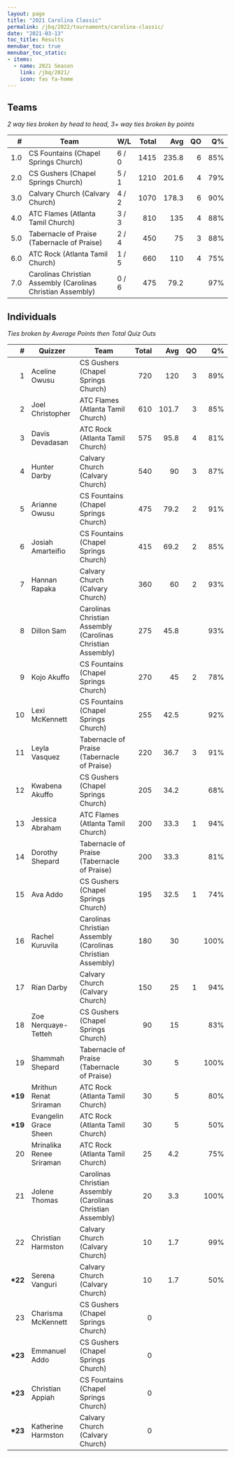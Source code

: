 ```yaml
---
layout: page
title: "2021 Carolina Classic"
permalink: /jbq/2022/tournaments/carolina-classic/
date: "2021-03-13"
toc_title: Results
menubar_toc: true
menubar_toc_static:
- items:
  - name: 2021 Season
    link: /jbq/2021/
    icon: fas fa-home
---
```


## Teams

*2 way ties broken by head to head, 3+ way ties broken by points*

|    # | Team                                                        | W/L   | Total |   Avg |   QO |   Q% |
| ---: | ----------------------------------------------------------- | ----- | ----: | ----: | ---: | ---: |
|  1.0 | CS Fountains (Chapel Springs Church)                        | 6 / 0 |  1415 | 235.8 |    6 |  85% |
|  2.0 | CS Gushers (Chapel Springs Church)                          | 5 / 1 |  1210 | 201.6 |    4 |  79% |
|  3.0 | Calvary Church (Calvary Church)                             | 4 / 2 |  1070 | 178.3 |    6 |  90% |
|  4.0 | ATC Flames (Atlanta Tamil Church)                           | 3 / 3 |   810 |   135 |    4 |  88% |
|  5.0 | Tabernacle of Praise (Tabernacle of Praise)                 | 2 / 4 |   450 |    75 |    3 |  88% |
|  6.0 | ATC Rock (Atlanta Tamil Church)                             | 1 / 5 |   660 |   110 |    4 |  75% |
|  7.0 | Carolinas Christian Assembly (Carolinas Christian Assembly) | 0 / 6 |   475 |  79.2 |      |  97% |

## Individuals

*Ties broken by Average Points then Total Quiz Outs*

|        # | Quizzer                  | Team                                                        | Total |   Avg |   QO |   Q% |
| -------: | ------------------------ | ----------------------------------------------------------- | ----: | ----: | ---: | ---: |
|        1 | Aceline Owusu            | CS Gushers (Chapel Springs Church)                          |   720 |   120 |    3 |  89% |
|        2 | Joel Christopher         | ATC Flames (Atlanta Tamil Church)                           |   610 | 101.7 |    3 |  85% |
|        3 | Davis Devadasan          | ATC Rock (Atlanta Tamil Church)                             |   575 |  95.8 |    4 |  81% |
|        4 | Hunter Darby             | Calvary Church (Calvary Church)                             |   540 |    90 |    3 |  87% |
|        5 | Arianne Owusu            | CS Fountains (Chapel Springs Church)                        |   475 |  79.2 |    2 |  91% |
|        6 | Josiah Amarteifio        | CS Fountains (Chapel Springs Church)                        |   415 |  69.2 |    2 |  85% |
|        7 | Hannan Rapaka            | Calvary Church (Calvary Church)                             |   360 |    60 |    2 |  93% |
|        8 | Dillon Sam               | Carolinas Christian Assembly (Carolinas Christian Assembly) |   275 |  45.8 |      |  93% |
|        9 | Kojo Akuffo              | CS Fountains (Chapel Springs Church)                        |   270 |    45 |    2 |  78% |
|       10 | Lexi McKennett           | CS Fountains (Chapel Springs Church)                        |   255 |  42.5 |      |  92% |
|       11 | Leyla Vasquez            | Tabernacle of Praise (Tabernacle of Praise)                 |   220 |  36.7 |    3 |  91% |
|       12 | Kwabena Akuffo           | CS Gushers (Chapel Springs Church)                          |   205 |  34.2 |      |  68% |
|       13 | Jessica Abraham          | ATC Flames (Atlanta Tamil Church)                           |   200 |  33.3 |    1 |  94% |
|       14 | Dorothy Shepard          | Tabernacle of Praise (Tabernacle of Praise)                 |   200 |  33.3 |      |  81% |
|       15 | Ava Addo                 | CS Gushers (Chapel Springs Church)                          |   195 |  32.5 |    1 |  74% |
|       16 | Rachel Kuruvila          | Carolinas Christian Assembly (Carolinas Christian Assembly) |   180 |    30 |      | 100% |
|       17 | Rian Darby               | Calvary Church (Calvary Church)                             |   150 |    25 |    1 |  94% |
|       18 | Zoe Nerquaye-Tetteh      | CS Gushers (Chapel Springs Church)                          |    90 |    15 |      |  83% |
|       19 | Shammah Shepard          | Tabernacle of Praise (Tabernacle of Praise)                 |    30 |     5 |      | 100% |
| **\*19** | Mrithun Renat Sriraman   | ATC Rock (Atlanta Tamil Church)                             |    30 |     5 |      |  80% |
| **\*19** | Evangelin Grace Sheen    | ATC Rock (Atlanta Tamil Church)                             |    30 |     5 |      |  50% |
|       20 | Mrinalika Renee Sriraman | ATC Rock (Atlanta Tamil Church)                             |    25 |   4.2 |      |  75% |
|       21 | Jolene Thomas            | Carolinas Christian Assembly (Carolinas Christian Assembly) |    20 |   3.3 |      | 100% |
|       22 | Christian Harmston       | Calvary Church (Calvary Church)                             |    10 |   1.7 |      |  99% |
| **\*22** | Serena Vanguri           | Calvary Church (Calvary Church)                             |    10 |   1.7 |      |  50% |
|       23 | Charisma McKennett       | CS Gushers (Chapel Springs Church)                          |     0 |       |      |      |
| **\*23** | Emmanuel Addo            | CS Gushers (Chapel Springs Church)                          |     0 |       |      |      |
| **\*23** | Christian Appiah         | CS Fountains (Chapel Springs Church)                        |     0 |       |      |      |
| **\*23** | Katherine Harmston       | Calvary Church (Calvary Church)                             |     0 |       |      |      |

